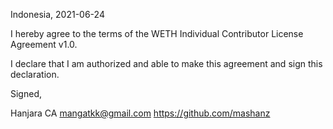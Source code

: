 Indonesia, 2021-06-24

I hereby agree to the terms of the WETH Individual Contributor License
Agreement v1.0.

I declare that I am authorized and able to make this agreement and sign this
declaration.

Signed,

Hanjara CA mangatkk@gmail.com https://github.com/mashanz